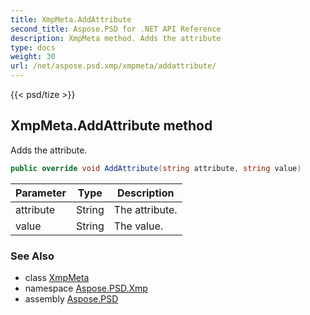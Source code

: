 ```yaml
---
title: XmpMeta.AddAttribute
second_title: Aspose.PSD for .NET API Reference
description: XmpMeta method. Adds the attribute
type: docs
weight: 30
url: /net/aspose.psd.xmp/xmpmeta/addattribute/
---
```

{{< psd/tize >}}
## XmpMeta.AddAttribute method

Adds the attribute.

```csharp
public override void AddAttribute(string attribute, string value)
```

| Parameter | Type | Description |
| --- | --- | --- |
| attribute | String | The attribute. |
| value | String | The value. |

### See Also

* class [XmpMeta](../)
* namespace [Aspose.PSD.Xmp](../../xmpmeta/)
* assembly [Aspose.PSD](../../../)


